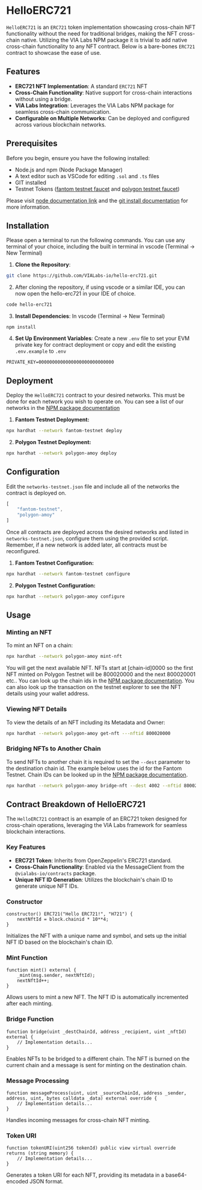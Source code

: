 # HelloERC721

`HelloERC721` is an `ERC721` token implementation showcasing cross-chain NFT functionality without the need for traditional bridges, making the NFT cross-chain native. Utilizing the VIA Labs NPM package it is trivial to add native cross-chain functionality to any NFT contract. Below is a bare-bones `ERC721` contract to showcase the ease of use. 

## Features

-   **ERC721 NFT Implementation**: A standard `ERC721` NFT
-   **Cross-Chain Functionality**: Native support for cross-chain interactions without using a bridge.
-   **VIA Labs Integration**: Leverages the VIA Labs NPM package for seamless cross-chain communication.
-   **Configurable on Multiple Networks**: Can be deployed and configured across various blockchain networks.

## Prerequisites

Before you begin, ensure you have the following installed:

-   Node.js and npm (Node Package Manager)
-   A text editor such as VSCode for editing `.sol` and `.ts` files
-   GIT installed
- Testnet Tokens ([fantom testnet faucet](https://faucet.fantom.network/) and [polygon testnet faucet](https://faucet.polygon.technology/))

Please visit [node documentation link](https://docs.npmjs.com/downloading-and-installing-node-js-and-npm) and the [git install documentation](https://git-scm.com/book/en/v2/Getting-Started-Installing-Git) for more information.

## Installation

Please open a terminal to run the following commands. You can use any terminal of your choice, including the built in terminal in vscode (Terminal -> New Terminal)

1. **Clone the Repository**:

```bash
git clone https://github.com/VIALabs-io/hello-erc721.git
```

2. After cloning the repository, if using vscode or a similar IDE, you can now open the hello-erc721 in your IDE of choice.
```bash
code hello-erc721
```

3. **Install Dependencies**:
In vscode (Terminal -> New Terminal)
```
npm install
```

4. **Set Up Environment Variables**:
   Create a new `.env` file to set your EVM private key for contract deployment or copy and edit the existing `.env.example` to `.env`
```
PRIVATE_KEY=0000000000000000000000000000
```

## Deployment

Deploy the `HelloERC721` contract to your desired networks. This must be done for each network you wish to operate on. You can see a list of our networks in the [NPM package documentation](https://github.com/VIALabs-io/contracts?tab=readme-ov-file#testnets)

1. **Fantom Testnet Deployment:**

```bash
npx hardhat --network fantom-testnet deploy
```

2. **Polygon Testnet Deployment:**

```bash
npx hardhat --network polygon-amoy deploy
```

## Configuration

Edit the `networks-testnet.json` file and include all of the networks the contract is deployed on.

```javascript
[
    "fantom-testnet",
    "polygon-amoy"
]
```

Once all contracts are deployed across the desired networks and listed in `networks-testnet.json`, configure them using the provided script. Remember, if a new network is added later, all contracts must be reconfigured.

1. **Fantom Testnet Configuration:**

```bash
npx hardhat --network fantom-testnet configure
```

2. **Polygon Testnet Configuration:**

```bash
npx hardhat --network polygon-amoy configure
```

## Usage

### Minting an NFT

To mint an NFT on a chain:

```bash
npx hardhat --network polygon-amoy mint-nft
```

You will get the next available NFT. NFTs start at [chain-id]0000 so the first NFT minted on Polygon Testnet will be 800020000 and the next 800020001 etc.. You can look up the chain ids in the [NPM package documentation](https://github.com/VIALabs-io/contracts?tab=readme-ov-file#testnets). You can also look up the transaction on the testnet explorer to see the NFT details using your wallet address.

### Viewing NFT Details

To view the details of an NFT including its Metadata and Owner:

```bash
npx hardhat --network polygon-amoy get-nft ---nftid 800020000
```

### Bridging NFTs to Another Chain

To send NFTs to another chain it is required to set the `--dest` parameter to the destination chain id. The example below uses the id for the Fantom Testnet. Chain IDs can be looked up in the [NPM package documentation](https://github.com/VIALabs-io/contracts?tab=readme-ov-file#testnets).

```bash
npx hardhat --network polygon-amoy bridge-nft --dest 4002 --nftid 800020000
```

## Contract Breakdown of HelloERC721

The `HelloERC721` contract is an example of an ERC721 token designed for cross-chain operations, leveraging the VIA Labs framework for seamless blockchain interactions.

### Key Features

- **ERC721 Token**: Inherits from OpenZeppelin's ERC721 standard.
- **Cross-Chain Functionality**: Enabled via the MessageClient from the `@vialabs-io/contracts` package.
- **Unique NFT ID Generation**: Utilizes the blockchain's chain ID to generate unique NFT IDs.

### Constructor
```solidity
constructor() ERC721("Hello ERC721!", "H721") {
    nextNftId = block.chainid * 10**4;
}
```
Initializes the NFT with a unique name and symbol, and sets up the initial NFT ID based on the blockchain's chain ID.

### Mint Function
```solidity
function mint() external {
    _mint(msg.sender, nextNftId);
    nextNftId++;
}
```
Allows users to mint a new NFT. The NFT ID is automatically incremented after each minting.

### Bridge Function
```solidity
function bridge(uint _destChainId, address _recipient, uint _nftId) external {
    // Implementation details...
}
```
Enables NFTs to be bridged to a different chain. The NFT is burned on the current chain and a message is sent for minting on the destination chain.

### Message Processing
```solidity
function messageProcess(uint, uint _sourceChainId, address _sender, address, uint, bytes calldata _data) external override {
    // Implementation details...
}
```
Handles incoming messages for cross-chain NFT minting.

### Token URI
```solidity
function tokenURI(uint256 tokenId) public view virtual override returns (string memory) {
    // Implementation details...
}
```
Generates a token URI for each NFT, providing its metadata in a base64-encoded JSON format.
